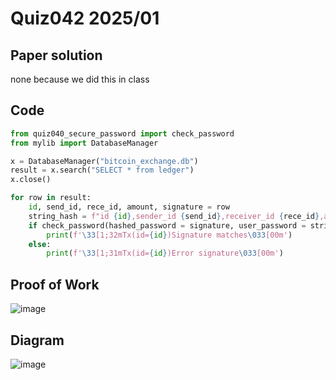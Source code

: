# Quiz042 2025/01

## Paper solution
none because we did this in class

## Code
```.py
from quiz040_secure_password import check_password
from mylib import DatabaseManager

x = DatabaseManager("bitcoin_exchange.db")
result = x.search("SELECT * from ledger")
x.close()

for row in result:
    id, send_id, rece_id, amount, signature = row
    string_hash = f"id {id},sender_id {send_id},receiver_id {rece_id},amount {amount}"
    if check_password(hashed_password = signature, user_password = string_hash):
        print(f'\33[1;32mTx(id={id})Signature matches\033[00m')
    else:
        print(f'\33[1;31mTx(id={id})Error signature\033[00m')
```

## Proof of Work
![image](https://github.com/user-attachments/assets/289421cd-a8a2-4b70-8781-eec43f5c0b60)


## Diagram
![image](https://github.com/user-attachments/assets/0cb6daab-195a-4474-8257-5a88bfee312b)


